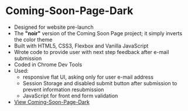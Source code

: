 # Coming-Soon-Page-Dark
* Designed for website pre-launch
* The **"noir"** version of the Coming Soon Page project; it simply inverts the color theme
* Built with HTML5, CSS3, Flexbox and Vanilla JavaScript
* Wrote code to provide user with next step feedback after e-mail submission
* Coded in Chrome Dev Tools
* Used:
  * responsive flat UI, asking only for user e-mail address
  * Session Storage and disabled submit button after submission to prevent information resubmission
  * JavaScript for front end form validation
* [View Coming-Soon-Page-Dark](http://htmlpreview.github.io/?https://github.com/calincionca35/Coming-Soon-Page-Dark/blob/master/root-coming-soon-dark-1/index-coming-soon-dark-1.html)
